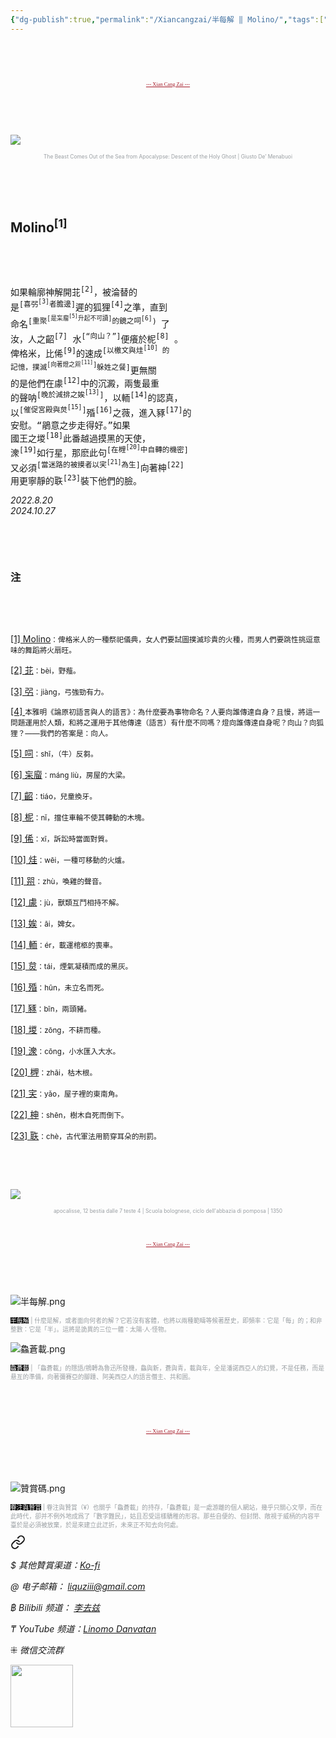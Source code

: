 ```yaml
---
{"dg-publish":true,"permalink":"/Xiancangzai/半每解 ‖ Molino/","tags":["半每解","李去兹"],"created":"2024-10-27T23:29:07.571+08:00"}
---
```




<pre>



</pre>

<pre style="text-align:center;font-family:'AntroVectra';"><a href="https://www.xiancangzai.com/" style="font-size:0.6em; color:#a61b29;">--- Xian Cang Zai ---</a></pre>

<pre>



</pre>

![](https://blogger.googleusercontent.com/img/b/R29vZ2xl/AVvXsEhnhlGidWdf1zBwUW7VQlSyKCZwzxP6k3nBSXpc3diZHakh1_hoh_3LK4p4ScRVfXZ9LDS3xndlUGLrykb_Xv8LdcOeiU_Na4DV4qi40C45fi5uUGkHeQbkWr8CgJQQyBngC5fi/s1600/3654414518_eb16be3333_b.jpg)

<p style="text-align:center;color:#999ea2;font-size:0.6em;">The Beast Comes Out of the Sea from Apocalypse: Descent of the Holy Ghost | Giusto De’ Menabuoi</p>

<pre>



</pre>

## Molino<sup>[1]</sup>

<pre>



</pre>

<pre>
如果輪廓神解開苝<sup>[2]</sup>，被淪替的
是<sup>[喜弜<sup>[3]</sup>者膽邊]</sup>遲的狐狸<sup>[4]</sup>之準，直到
命名<sup>[重聚<sup>[是杗廇<sup>[5]</sup>升起不可讀]</sup>的鏡之呞<sup>[6]</sup>) </sup>了
汝，人之齠<sup>[7]</sup> 水<sup>[“向山？”]</sup>便癢於柅<sup>[8]</sup> 。
俾格米，比俙<sup>[9]</sup>的速成<sup>[以檄文與烓<sup>[10]</sup> 的</sup>
<sup>記憶，撲滅<sup>[向著燈之喌<sup>[11]</sup>]</sup>躲姓之餐]</sup>更無關
的是他們在豦<sup>[12]</sup>中的沉澱，兩隻最重
的聲呐<sup>[晚於減排之娭<sup>[13]</sup>]</sup>，以輀<sup>[14]</sup>的認真，
以<sup>[催促宮殿與炱<sup>[15]</sup>]</sup>殙<sup>[16]</sup>之薇，進入豩<sup>[17]</sup>的
安慰。“鵑意之步走得好。”如果
國王之堫<sup>[18]</sup>此番越過摸黑的天使，
潨<sup>[19]</sup>如行星，那麽此句<sup>[在榸<sup>[20]</sup>中自轉的機密]</sup>
又必須<sup>[當迷路的被摸者以宎<sup>[21]</sup>為生]</sup>向著柛<sup>[22]</sup>
用更寧靜的聅<sup>[23]</sup>裝下他們的臉。
</pre>

<cite>2022.8.20</cite><br/><cite>2024.10.27</cite>

<pre>



</pre>

### 注

<pre>



</pre>

<ins>[1] Molino</ins><small>：俾格米人的一種祭祀儀典，女人們要試圖撲滅珍貴的火種，而男人們要跳性挑逗意味的舞蹈將火扇旺。</small>

<ins>[2] 苝</ins><small>：bèi，野薤。</small>

<ins>[3] 弜</ins><small>：jiàng，弓強勁有力。</small>

<ins>[4] </ins><small>本雅明《論原初語言與人的語言》：為什麼要為事物命名？人要向誰傳達自身？且慢，將這一問題運用於人類，和將之運用于其他傳達（語言）有什麼不同嗎？燈向誰傳達自身呢？向山？向狐狸？——我們的答案是：向人。</small>

<ins>[5] 呞</ins><small>：shī，（牛）反芻。</small>

<ins>[6] 杗廇</ins><small>：máng liù，房屋的大梁。</small>

<ins>[7] 齠</ins><small>：tiáo，兒童換牙。</small>

<ins>[8] 柅</ins><small>：nǐ，擋住車輪不使其轉動的木塊。</small>

<ins>[9] 俙</ins><small>：xī，訴訟時當面對質。</small>

<ins>[10] 烓</ins><small>：wēi，一種可移動的火爐。</small>

<ins>[11] 喌</ins><small>：zhù，喚雞的聲音。</small>

<ins>[12] 豦</ins><small>：jù，獸類互鬥相持不解。</small>

<ins>[13] 娭</ins><small>：āi，婢女。</small>

<ins>[14] 輀</ins><small>：ér，載運棺柩的喪車。</small>

<ins>[15] 炱</ins><small>：tái，煙氣凝積而成的黑灰。</small>

<ins>[16] 殙</ins><small>：hūn，未立名而死。</small>

<ins>[17] 豩</ins><small>：bīn，兩頭豬。</small>

<ins>[18] 堫</ins><small>：zōng，不耕而種。</small>

<ins>[19] 潨</ins><small>：cōng，小水匯入大水。</small>

<ins>[20] 榸</ins><small>：zhāi，枯木根。</small>

<ins>[21] 宎</ins><small>：yǎo，屋子裡的東南角。</small>

<ins>[22] 柛</ins><small>：shēn，樹木自死而倒下。</small>

<ins>[23] 聅</ins><small>：chè，古代軍法用箭穿耳朵的刑罰。</small>

<pre>



</pre>

![](https://upload.wikimedia.org/wikipedia/commons/thumb/c/cb/Scuola_bolognese%2C_ciclo_dell%27abbazia_di_pomposa%2C_1350_ca.%2C_apocalisse%2C_12_bestia_dalle_7_teste_4.jpg/975px-Scuola_bolognese%2C_ciclo_dell%27abbazia_di_pomposa%2C_1350_ca.%2C_apocalisse%2C_12_bestia_dalle_7_teste_4.jpg?20180418183504)

<p style="text-align:center;color:#999ea2;font-size:0.6em;">apocalisse, 12 bestia dalle 7 teste 4 | Scuola bolognese, ciclo dell'abbazia di pomposa | 1350</p>
<pre>



</pre>

<pre style="text-align:center;font-family:'AntroVectra';"><a href="https://www.xiancangzai.com/" style="font-size:0.6em; color:#a61b29;">--- Xian Cang Zai ---</a></pre>

<pre>



</pre>

![半每解.png](/img/user/%E9%99%84%E4%BB%B6/%E9%99%84%E4%BB%B62024/%E5%8D%8A%E6%AF%8F%E8%A7%A3.png)

<p style="font-size:0.7em;color:#999ea2"><ins style="font-size:1em;background: black;color:white">半每解</ins> | 什麼是解，或者面向何者的解？它若沒有客體，也將以兩種範疇等候著歷史，即頻率：它是「每」的；和非整數：它是「半」。這將是詭異的三位一體：太陽·人·怪物。</p>

![鱻蒼載.png](/img/user/%E9%99%84%E4%BB%B6/%E9%99%84%E4%BB%B62024/%E9%B1%BB%E8%92%BC%E8%BC%89.png)

<p style="font-size:0.7em; color:#999ea2"><ins style="font-size:1em;background: black;color:white">鱻蒼載</ins> | 「鱻蒼載」的隱語/鴘轉為魯迅所發機，鱻與新，蒼與青，載與年，全是潘諾西亞人的幻覺，不是任務，而是悬亙的準備，向著彌賽亞的腳踵、阿美西亞人的語言僭主、共和囻。</p>

<pre>



</pre>

<pre style="text-align:center;font-family:'AntroVectra';"><a href="https://www.xiancangzai.com/" style="font-size:0.6em; color:#a61b29;">--- Xian Cang Zai ---</a></pre>

<pre>



</pre>

![贊賞碼.png](/img/user/%E9%99%84%E4%BB%B6/%E9%99%84%E4%BB%B62024/%E8%B4%8A%E8%B3%9E%E7%A2%BC.png)

<p style="font-size:0.7em; color:#999ea2"><ins style="font-size:1em;background: black;color:white">眷注與贊賞</ins> | 眷注與贊賞（¥）也關乎「鱻蒼載」的持存，「鱻蒼載」是一處游離的個人網站，幾乎只關心文學，而在此時代，卻并不例外地成爲了「數字難民」，姑且忍受這樣驕稚的形容。那些自便的、但封閉、敞視于威柄的内容平臺於是必須被放棄，於是來建立此迂折，未來正不知去向何處。</p>


<div class="transclusion internal-embed is-loaded"><a class="markdown-embed-link" href="/xiancangzai/link-tree/" aria-label="Open link"><svg xmlns="http://www.w3.org/2000/svg" width="24" height="24" viewBox="0 0 24 24" fill="none" stroke="currentColor" stroke-width="2" stroke-linecap="round" stroke-linejoin="round" class="svg-icon lucide-link"><path d="M10 13a5 5 0 0 0 7.54.54l3-3a5 5 0 0 0-7.07-7.07l-1.72 1.71"></path><path d="M14 11a5 5 0 0 0-7.54-.54l-3 3a5 5 0 0 0 7.07 7.07l1.71-1.71"></path></svg></a><div class="markdown-embed">





<cite>$ 其他贊賞渠道：[Ko-fi](https://ko-fi.com/xiancangzai)</cite>

<cite>@ 电子邮箱： liquziii@gmail.com </cite>

<cite>฿ Bilibili 频道： [李去兹](https://space.bilibili.com/1676863200)</cite>

<cite>₸ YouTube 频道：[Linomo Danvatan](http://www.youtube.com/@LinomoDanvatan) </cite>

<cite>⁜ 微信交流群</cite>

<img src="https://ik.imagekit.io/knzeyrs0a/LinkTree.jpg?updatedAt=1730042643872" width="100">


</div></div>

